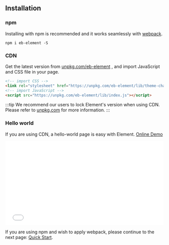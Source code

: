 ## Installation

### npm

Installing with npm is recommended and it works seamlessly with [webpack](https://webpack.js.org/).

```shell
npm i eb-element -S
```

### CDN

Get the latest version from [unpkg.com/eb-element](https://unpkg.com/eb-element/) , and import JavaScript and CSS file in your page.

```html
<!-- import CSS -->
<link rel="stylesheet" href="https://unpkg.com/eb-element/lib/theme-chalk/index.css">
<!-- import JavaScript -->
<script src="https://unpkg.com/eb-element/lib/index.js"></script>
```

:::tip
We recommend our users to lock Element's version when using CDN. Please refer to [unpkg.com](https://unpkg.com) for more information.
:::

### Hello world

If you are using CDN, a hello-world page is easy with Element. [Online Demo](https://codepen.io/ziyoung/pen/rRKYpd)

<iframe height="265" style="width: 100%;" scrolling="no" title="Element demo" src="//codepen.io/ziyoung/embed/rRKYpd/?height=265&theme-id=light&default-tab=html" frameborder="no" allowtransparency="true" allowfullscreen="true">
  See the Pen <a href='https://codepen.io/ziyoung/pen/rRKYpd/'>Element demo</a> by hetech
  (<a href='https://codepen.io/ziyoung'>@ziyoung</a>) on <a href='https://codepen.io'>CodePen</a>.
</iframe>

If you are using npm and wish to apply webpack, please continue to the next page: [Quick Start](/#/en-US/component/quickstart).
